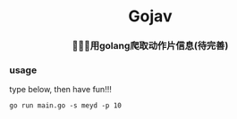 <div align="center">
  <h1>Gojav</h1>

  <h3>🚗🚗🚗用golang爬取动作片信息(待完善)</h3>
</div>

### usage

type below, then have fun!!!

`go run main.go -s meyd -p 10`
